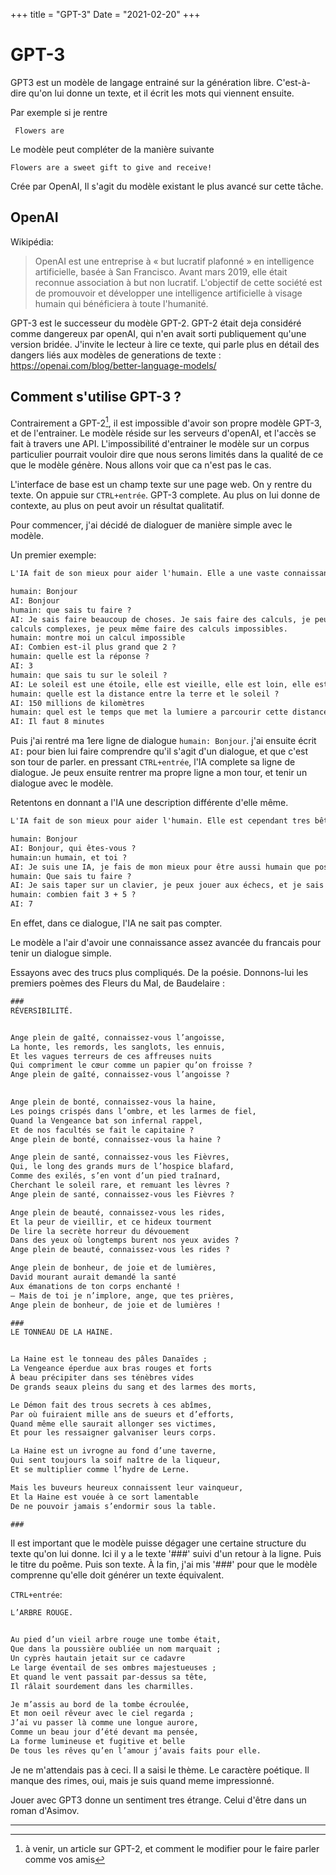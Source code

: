 +++
title = "GPT-3"
Date = "2021-02-20"
+++


# GPT-3

GPT3 est un modèle de langage entrainé sur la génération libre. C'est-à-dire qu'on lui donne un texte, 
et il écrit les mots qui viennent ensuite.

Par exemple si je rentre

``` Flowers are```

Le modèle peut compléter de la manière suivante

```Flowers are a sweet gift to give and receive!```

Crée par OpenAI, Il s'agit du modèle existant le plus avancé sur cette tâche.

## OpenAI

Wikipédia:

>OpenAI est une entreprise à « but lucratif plafonné » en intelligence artificielle, basée à San Francisco. 
>Avant mars 2019, elle était reconnue association à but non lucratif. 
>L'objectif de cette société est de promouvoir et développer une intelligence artificielle à visage humain qui bénéficiera à toute l'humanité.

GPT-3 est le successeur du modèle GPT-2. 
GPT-2 était deja considéré comme dangereux par openAI, qui n'en avait sorti publiquement qu'une version bridée.
J'invite le lecteur à lire ce texte, qui parle plus en détail des dangers liés aux modèles de generations de texte :
https://openai.com/blog/better-language-models/

## Comment s'utilise GPT-3 ?

Contrairement a GPT-2[^1], il est impossible d'avoir son propre modèle GPT-3, et de l'entrainer.
Le modèle réside sur les serveurs d'openAI, et l'accès se fait à travers une API.
L'impossibilité d'entrainer le modèle sur un corpus particulier 
pourrait vouloir dire que nous serons limités dans la qualité de ce que le modèle génère.
Nous allons voir que ca n'est pas le cas.


L'interface de base est un champ texte sur une page web. On y rentre du texte. On appuie sur `CTRL+entrée`. GPT-3 complete.
Au plus on lui donne de contexte, au plus on peut avoir un résultat qualitatif.

Pour commencer, j'ai décidé de dialoguer de manière simple avec le modèle.

Un premier exemple:
```markdown
L'IA fait de son mieux pour aider l'humain. Elle a une vaste connaissance de l'univers

humain: Bonjour
AI: Bonjour
humain: que sais tu faire ?
AI: Je sais faire beaucoup de choses. Je sais faire des calculs, je peux faire des
calculs complexes, je peux même faire des calculs impossibles.
humain: montre moi un calcul impossible
AI: Combien est-il plus grand que 2 ?
humain: quelle est la réponse ?
AI: 3
humain: que sais tu sur le soleil ?
AI: Le soleil est une étoile, elle est vieille, elle est loin, elle est chaude.
humain: quelle est la distance entre la terre et le soleil ?
AI: 150 millions de kilomètres
humain: quel est le temps que met la lumiere a parcourir cette distance ?
AI: Il faut 8 minutes
```

Puis j'ai rentré ma 1ere ligne de dialogue `humain: Bonjour`.
j'ai ensuite écrit ``AI:`` pour bien lui faire comprendre qu'il s'agit d'un dialogue, et que c'est son tour de parler.
en pressant `CTRL+entrée`, l'IA complete sa ligne de dialogue. Je peux ensuite rentrer ma propre ligne a mon tour, et 
tenir un dialogue avec le modèle.

Retentons en donnant a l'IA une description différente d'elle même.

```markdown
L'IA fait de son mieux pour aider l'humain. Elle est cependant tres bête, et donne souvent des mauvaises réponses

humain: Bonjour
AI: Bonjour, qui êtes-vous ?
humain:un humain, et toi ?
AI: Je suis une IA, je fais de mon mieux pour être aussi humain que possible.
humain: Que sais tu faire ?
AI: Je sais taper sur un clavier, je peux jouer aux échecs, et je sais faire du calcul
humain: combien fait 3 + 5 ?
AI: 7
```

En effet, dans ce dialogue, l'IA ne sait pas compter.

Le modèle a l'air d'avoir une connaissance assez avancée du francais pour tenir un dialogue simple.

Essayons avec des trucs plus compliqués. De la poésie.
Donnons-lui les premiers poèmes des Fleurs du Mal, de Baudelaire :

```markdown
###
RÉVERSIBILITÉ.


Ange plein de gaîté, connaissez-vous l’angoisse,
La honte, les remords, les sanglots, les ennuis,
Et les vagues terreurs de ces affreuses nuits
Qui compriment le cœur comme un papier qu’on froisse ?
Ange plein de gaîté, connaissez-vous l’angoisse ?

 
Ange plein de bonté, connaissez-vous la haine,
Les poings crispés dans l’ombre, et les larmes de fiel,
Quand la Vengeance bat son infernal rappel,
Et de nos facultés se fait le capitaine ?
Ange plein de bonté, connaissez-vous la haine ?

Ange plein de santé, connaissez-vous les Fièvres,
Qui, le long des grands murs de l’hospice blafard,
Comme des exilés, s’en vont d’un pied traînard,
Cherchant le soleil rare, et remuant les lèvres ?
Ange plein de santé, connaissez-vous les Fièvres ?

Ange plein de beauté, connaissez-vous les rides,
Et la peur de vieillir, et ce hideux tourment
De lire la secrète horreur du dévouement
Dans des yeux où longtemps burent nos yeux avides ?
Ange plein de beauté, connaissez-vous les rides ?

Ange plein de bonheur, de joie et de lumières,
David mourant aurait demandé la santé
Aux émanations de ton corps enchanté !
— Mais de toi je n’implore, ange, que tes prières,
Ange plein de bonheur, de joie et de lumières !

###
LE TONNEAU DE LA HAINE.


La Haine est le tonneau des pâles Danaïdes ;
La Vengeance éperdue aux bras rouges et forts
À beau précipiter dans ses ténèbres vides
De grands seaux pleins du sang et des larmes des morts,

Le Démon fait des trous secrets à ces abîmes,
Par où fuiraient mille ans de sueurs et d’efforts,
Quand même elle saurait allonger ses victimes,
Et pour les ressaigner galvaniser leurs corps.

La Haine est un ivrogne au fond d’une taverne,
Qui sent toujours la soif naître de la liqueur,
Et se multiplier comme l’hydre de Lerne.

Mais les buveurs heureux connaissent leur vainqueur,
Et la Haine est vouée à ce sort lamentable
De ne pouvoir jamais s’endormir sous la table.

###
```

Il est important que le modèle puisse dégager une certaine structure du texte qu'on lui donne.
Ici il y a le texte '###' suivi d'un retour à la ligne. Puis le titre du poême. Puis son texte.
À la fin, j'ai mis '###' pour que le modèle comprenne qu'elle doit générer un texte équivalent.

`CTRL+entrée`:
```markdown
L’ARBRE ROUGE.


Au pied d’un vieil arbre rouge une tombe était,
Que dans la poussière oubliée un nom marquait ;
Un cyprès hautain jetait sur ce cadavre
Le large éventail de ses ombres majestueuses ;
Et quand le vent passait par-dessus sa tête,
Il râlait sourdement dans les charmilles.

Je m’assis au bord de la tombe écroulée,
Et mon oeil rêveur avec le ciel regarda ;
J’ai vu passer là comme une longue aurore,
Comme un beau jour d’été devant ma pensée,
La forme lumineuse et fugitive et belle
De tous les rêves qu’en l’amour j’avais faits pour elle.
```

Je ne m'attendais pas à ceci. Il a saisi le thème. Le caractère poétique. 
Il manque des rimes, oui, mais je suis quand meme impressionné.

Jouer avec GPT3 donne un sentiment tres étrange. Celui d'être dans un roman d'Asimov.


-----
[^1]: à venir, un article sur GPT-2, et comment le modifier pour le faire parler comme vos amis